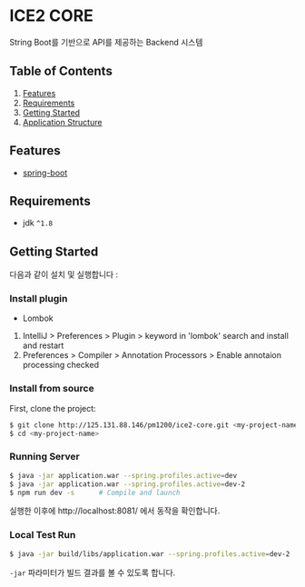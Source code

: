 # ICE2 CORE 

String Boot를 기반으로 API를 제공하는 Backend 시스템  


## Table of Contents
1. [Features](#features)
1. [Requirements](#requirements)
1. [Getting Started](#getting-started)
1. [Application Structure](#application-structure)


## Features
* [spring-boot](https://projects.spring.io/spring-boot/)


## Requirements
* jdk `^1.8`

## Getting Started

다음과 같이 설치 및 실행합니다 :

### Install plugin

* Lombok 
1. IntelliJ > Preferences > Plugin > keyword in 'lombok' search and install and restart
2. Preferences > Compiler > Annotation Processors > Enable annotaion processing checked

                    



### Install from source

First, clone the project:

```bash
$ git clone http://125.131.88.146/pm1200/ice2-core.git <my-project-name>
$ cd <my-project-name>
```

### Running Server


```bash
$ java -jar application.war --spring.profiles.active=dev
$ java -jar application.war --spring.profiles.active=dev-2
$ npm run dev -s      # Compile and launch 
```
실행한 이후에 http://localhost:8081/ 에서 동작을 확인합니다.

### Local Test Run

```bash
$ java -jar build/libs/application.war --spring.profiles.active=dev-2
```
`-jar` 파라미터가 빌드 결과를 볼 수 있도록 합니다.

